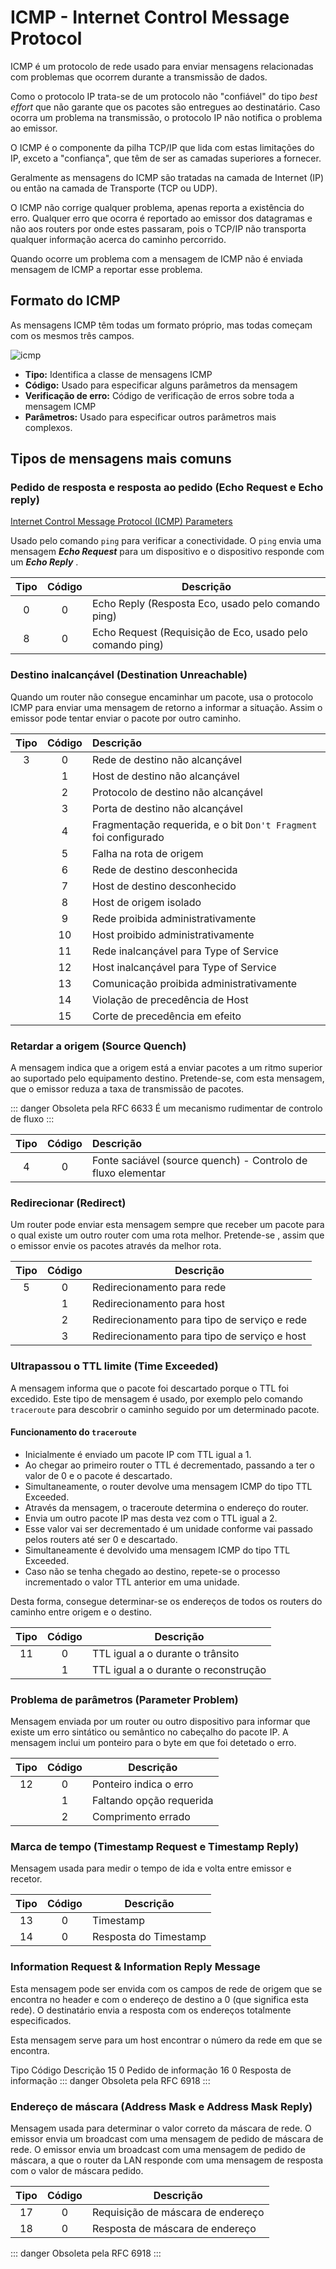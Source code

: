 # ICMP - Internet Control Message Protocol

ICMP é um protocolo de rede usado para enviar mensagens relacionadas com problemas que ocorrem durante a transmissão de dados.

Como o protocolo IP trata-se de um protocolo não "confiável" do tipo _best effort_ que não garante que os pacotes são entregues ao destinatário. Caso ocorra um problema na transmissão, o protocolo IP não notifica o problema ao emissor.

O ICMP é o componente da pilha TCP/IP que lida com estas limitações do IP, exceto a "confiança", que têm de ser as camadas superiores a fornecer.

Geralmente as mensagens do ICMP são tratadas na camada de Internet (IP) ou então na camada de Transporte (TCP ou UDP).

O ICMP não corrige qualquer problema, apenas reporta a existência do erro. Qualquer erro que ocorra é reportado ao emissor dos datagramas e não aos routers por onde estes passaram, pois o TCP/IP não transporta qualquer informação acerca do caminho percorrido.

Quando ocorre um problema com a mensagem de ICMP não é enviada mensagem de ICMP a reportar esse problema.

## Formato do ICMP
As mensagens ICMP têm todas um formato próprio, mas todas começam com os mesmos três campos.

<div class="card-dcn">
    <img src="/images/data_communication_and_computer_network/summaries/ICMP.png" alt="icmp">
</div>

- __Tipo:__ Identifica a classe de mensagens ICMP
- __Código:__ Usado para especificar alguns parâmetros da mensagem
- __Verificação de erro:__ Código de verificação de erros sobre toda a mensagem ICMP
- __Parâmetros:__ Usado para especificar outros parâmetros mais complexos.

## Tipos de mensagens mais comuns
### Pedido de resposta e resposta ao pedido (Echo Request e Echo reply)
[Internet Control Message Protocol (ICMP) Parameters](https://www.iana.org/assignments/icmp-parameters/icmp-parameters.xhtml)

Usado pelo comando `ping` para verificar a conectividade. O `ping` envia uma mensagem ___Echo Request___ para um dispositivo e o dispositivo responde com um ___Echo Reply___ .

| Tipo	| Código | Descrição |
| :--:  |  :--:  |    ---    |
|  0    |    0   | Echo Reply (Resposta Eco, usado pelo comando ping) |
|  8	|    0   | Echo Request (Requisição de Eco, usado pelo comando ping)|

### Destino inalcançável (Destination Unreachable)
Quando um router não consegue encaminhar um pacote, usa o protocolo ICMP para enviar uma mensagem de retorno a informar a situação. Assim o emissor pode tentar enviar o pacote por outro caminho.

| Tipo | Código | Descrição |
| :--: |  :--:  |    :--    |
|   3  |    0   | Rede de destino não alcançável      |
|      |    1   | Host de destino não alcançável      |
|      |    2	| Protocolo de destino não alcançável |
|      |    3	| Porta de destino não alcançável     |
|      |    4	| Fragmentação requerida, e o bit `Don't Fragment` foi configurado | 
|      |    5	| Falha na rota de origem |
|      |    6	| Rede de destino desconhecida |
|      |    7	| Host de destino desconhecido |
|      |    8	| Host de origem isolado |
|      |   9	| Rede proibida administrativamente |
|      |   10	| Host proibido administrativamente |
|      |   11	| Rede inalcançável para Type of Service |
|      |   12	| Host inalcançável para Type of Service |
|      |  13	| Comunicação proibida administrativamente |
|      |  14	| Violação de precedência de Host | 
|      |  15	| Corte de precedência em efeito |

### Retardar a origem (Source Quench)
A mensagem indica que a origem está a enviar pacotes a um ritmo superior ao suportado pelo equipamento destino. Pretende-se, com esta mensagem, que o emissor reduza a taxa de transmissão de pacotes.

::: danger Obsoleta pela RFC 6633
É um mecanismo rudimentar de controlo de fluxo
:::

| Tipo	| Código | Descrição |
| :--: | :--: | :-- |
|  4  |  0  | Fonte saciável (source quench) - Controlo de fluxo elementar |

###  Redirecionar (Redirect)
Um router pode enviar esta mensagem sempre que receber um pacote para o qual existe um outro router com uma rota melhor. Pretende-se , assim que o emissor envie os pacotes através da melhor rota.

| Tipo | Código | Descrição |
| :--: |  :--:  |    ---    |
|   5  |    0   | Redirecionamento para rede |
|      |    1   | Redirecionamento para host |
|      |    2	| Redirecionamento para tipo de serviço e rede |
|      |    3	| Redirecionamento para tipo de serviço e host |

### Ultrapassou o TTL limite (Time Exceeded)
A mensagem informa que o pacote foi descartado porque o TTL foi excedido. Este tipo de mensagem é usado, por exemplo pelo comando `traceroute` para descobrir o caminho seguido por um determinado pacote.

#### Funcionamento do `traceroute`
- Inicialmente é enviado um pacote IP com TTL igual a 1.
- Ao chegar ao primeiro router o TTL é decrementado, passando a ter o valor de 0 e o pacote é descartado.
- Simultaneamente, o router devolve uma mensagem ICMP do tipo TTL Exceeded.
- Através da mensagem, o traceroute determina o endereço do router.
- Envia um outro pacote IP mas desta vez com o TTL igual a 2.
- Esse valor vai ser decrementado é um unidade conforme vai passado pelos routers até ser 0 e descartado.
- Simultaneamente é devolvido uma mensagem ICMP do tipo TTL Exceeded.
- Caso não se tenha chegado ao destino, repete-se o processo incrementado o valor TTL anterior em uma unidade.

Desta forma, consegue determinar-se os endereços de todos os routers do caminho entre origem e o destino.

| Tipo | Código	| Descrição |
| :--: |  :--:  |    ---    |
|  11  |   0    | TTL igual a o durante o trânsito | 
|      |    1   | TTL igual a o durante o reconstrução |

### Problema de parâmetros (Parameter Problem)
Mensagem enviada por um router ou outro dispositivo para informar que existe um erro sintático ou semântico no cabeçalho do pacote IP. A mensagem inclui um ponteiro para o byte em que foi detetado o erro.

| Tipo | Código	| Descrição |
| :--: |  :--:  |  --- | 
|  12  |   0	| Ponteiro indica o erro |
|      |   1	| Faltando opção requerida |
|      |   2	| Comprimento errado |

### Marca de tempo (Timestamp Request e Timestamp Reply)
Mensagem usada para medir o tempo de ida e volta entre emissor e recetor.

| Tipo | Código | Descrição |
| :--: |  :--:  | --- |
|  13  |   0	| Timestamp |
|  14  |   0	| Resposta do Timestamp |

### Information Request & Information Reply Message
Esta mensagem pode ser envida com os campos de rede de origem que se encontra no header e com o endereço de destino a 0 (que significa esta rede). O destinatário envia a resposta com os endereços totalmente especificados.

Esta mensagem serve para um host encontrar o número da rede em que se encontra.

Tipo	Código	Descrição
15	0	Pedido de informação
16	0	Resposta de informação
::: danger Obsoleta pela RFC 6918
$\text{ }$
:::

### Endereço de máscara (Address Mask e Address Mask Reply)
Mensagem usada para determinar o valor correto da máscara de rede. O emissor envia um broadcast com uma mensagem de pedido de máscara de rede. O emissor envia um broadcast com uma mensagem de pedido de máscara, a que o router da LAN responde com uma mensagem de resposta com o valor de máscara pedido.

| Tipo | Código | Descrição |
| :--: |  :--:  |    ---    |
|  17  |   0    | Requisição de máscara de endereço |
|  18  |   0	| Resposta de máscara de endereço |

::: danger Obsoleta pela RFC 6918
$\text{ }$
:::
